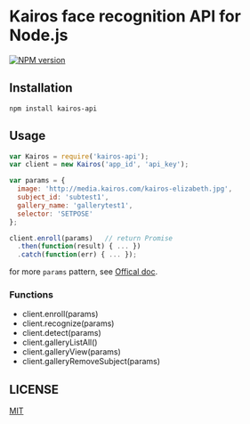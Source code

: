 # Kairos face recognition API for Node.js

[![NPM version](http://img.shields.io/npm/v/kairos-api.svg?style=flat)](https://www.npmjs.com/package/kairos-api)

## Installation

```
npm install kairos-api
```

## Usage

```js
var Kairos = require('kairos-api');
var client = new Kairos('app_id', 'api_key');

var params = {
  image: 'http://media.kairos.com/kairos-elizabeth.jpg',
  subject_id: 'subtest1',
  gallery_name: 'gallerytest1',
  selector: 'SETPOSE'
};

client.enroll(params)   // return Promise
  .then(function(result) { ... })
  .catch(function(err) { ... });
```

for more `params` pattern, see [Offical doc](https://www.kairos.com/docs/face-recognition).

### Functions

- client.enroll(params)
- client.recognize(params)
- client.detect(params)
- client.galleryListAll()
- client.galleryView(params)
- client.galleryRemoveSubject(params)

## LICENSE

[MIT](LICENSE)